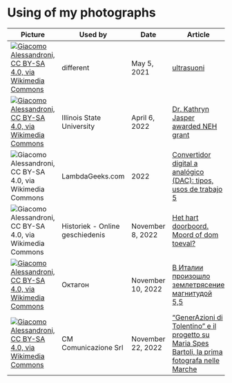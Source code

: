 # Using of my photographs

| Picture | Used by | Date | Article |
| ------- | ------- | ---- | ------- |
| [![Giacomo Alessandroni, CC BY-SA 4.0, via Wikimedia Commons](https://upload.wikimedia.org/wikipedia/commons/thumb/e/e3/Bat_bug_eco.svg/128px-Bat_bug_eco.svg.png)](https://commons.wikimedia.org/wiki/File:Bat_bug_eco.svg) | different | May 5, 2021 | [ultrasuoni](https://www.thedifferentgroup.com/2021/06/01/ultrasuoni/ultrasuoni-2/) |
| [![Giacomo Alessandroni, CC BY-SA 4.0, via Wikimedia Commons](https://upload.wikimedia.org/wikipedia/commons/thumb/1/1d/Fonte_Avellana.jpg/128px-Fonte_Avellana.jpg)](https://commons.wikimedia.org/wiki/File:Fonte_Avellana.jpg) | Illinois State University | April 6, 2022 | [Dr. Kathryn Jasper awarded NEH grant](https://news.illinoisstate.edu/2022/04/dr-kathryn-jasper-awarded-neh-grant/) |
| ![Giacomo Alessandroni, CC BY-SA 4.0, via Wikimedia Commons](https://upload.wikimedia.org/wikipedia/commons/thumb/8/8c/Convertitore_Digitale-Analogico_a_reti_pesate_a_4_bit.svg/128px-Convertitore_Digitale-Analogico_a_reti_pesate_a_4_bit.svg.png) | LambdaGeeks.com | 2022 | [Convertidor digital a analógico (DAC): tipos, usos de trabajo 5](https://es.lambdageeks.com/digital-to-analog-converter-dac/) |
| ![Giacomo Alessandroni, CC BY-SA 4.0, via Wikimedia Commons](https://upload.wikimedia.org/wikipedia/commons/thumb/5/5e/Museo_Ustica_Bologna_07.jpg/128px-Museo_Ustica_Bologna_07.jpg) | Historiek - Online geschiedenis  | November 8, 2022 | [Het hart doorboord. Moord of dom toeval?](https://historiek.net/het-hart-doorboord-moord-of-dom-toeval/152259/) |
| [![Giacomo Alessandroni, CC BY-SA 4.0, via Wikimedia Commons](https://upload.wikimedia.org/wikipedia/commons/thumb/b/b7/Comune_di_Pesaro_visto_dalla_Panoramica_Adriatica_02.jpg/128px-Comune_di_Pesaro_visto_dalla_Panoramica_Adriatica_02.jpg)](https://commons.wikimedia.org/wiki/File:Comune_di_Pesaro_visto_dalla_Panoramica_Adriatica_02.jpg) | Октагон | November 10, 2022 | [В Италии произошло землетрясение магнитудой 5,5](https://octagon.media/novosti/v_italii_proizoshlo_zemletryasenie_magnitudoj_5_5.html) |
| [![Giacomo Alessandroni, CC BY-SA 4.0, via Wikimedia Commons](https://upload.wikimedia.org/wikipedia/commons/thumb/1/1c/Vikidia_bookmarks.jpg/128px-Vikidia_bookmarks.jpg)](https://commons.wikimedia.org/wiki/File:Vikidia_bookmarks.jpg) | CM Comunicazione Srl | November 22, 2022 | [“GenerAzioni di Tolentino” e il progetto su Maria Spes Bartoli, la prima fotografa nelle Marche](https://junior.cronachemaceratesi.it/2022/11/22/generazioni-di-tolentino-concluso-il-progetto-su-maria-spes-bartoli-la-prima-fotografa-nelle-marche/72511/) |
